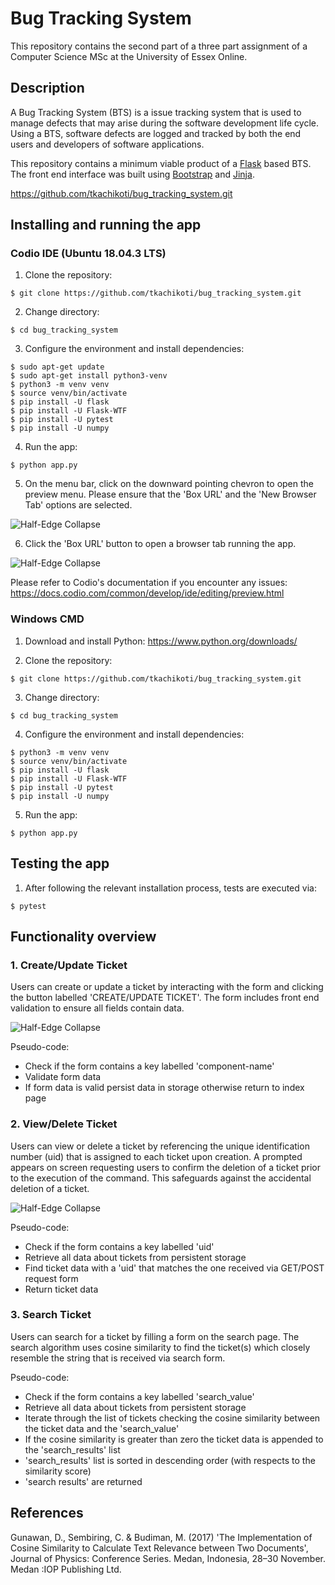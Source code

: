 # Bug Tracking System

This repository contains the second part of a three part assignment of a Computer Science MSc at the University of Essex Online.


## Description

A Bug Tracking System (BTS) is a issue tracking system that is used to manage defects that may arise during the software development life cycle. Using a BTS, software defects are logged and tracked by both the end users and developers of software applications.

This repository contains a minimum viable product of a [Flask](https://github.com/pallets/flask) based BTS. The front end interface was built using [Bootstrap](https://github.com/twbs/bootstrap) and [Jinja](https://github.com/pallets/jinja).

https://github.com/tkachikoti/bug_tracking_system.git


## Installing and running the app

### Codio IDE (Ubuntu 18.04.3 LTS)

1. Clone the repository:

```$ git clone https://github.com/tkachikoti/bug_tracking_system.git```

2. Change directory:

```$ cd bug_tracking_system```

3. Configure the environment and install dependencies:

```
$ sudo apt-get update
$ sudo apt-get install python3-venv
$ python3 -m venv venv
$ source venv/bin/activate
$ pip install -U flask
$ pip install -U Flask-WTF
$ pip install -U pytest
$ pip install -U numpy
```

4. Run the app:

```$ python app.py```

5. On the menu bar, click on the downward pointing chevron to open the preview menu. Please ensure that the 'Box URL' and the 'New Browser Tab' options are selected.

![Half-Edge Collapse](http://jcae.sourceforge.net/amibe-doc/org/jcae/mesh/amibe/ds/doc-files/AbstractHalfEdge-2.png)

6. Click the 'Box URL' button to open a browser tab running the app.

![Half-Edge Collapse](http://jcae.sourceforge.net/amibe-doc/org/jcae/mesh/amibe/ds/doc-files/AbstractHalfEdge-2.png)

Please refer to Codio's documentation if you encounter any issues:
https://docs.codio.com/common/develop/ide/editing/preview.html

### Windows CMD

1. Download and install Python: https://www.python.org/downloads/

2. Clone the repository:

```$ git clone https://github.com/tkachikoti/bug_tracking_system.git```

3. Change directory:

```$ cd bug_tracking_system```

4. Configure the environment and install dependencies:

```
$ python3 -m venv venv
$ source venv/bin/activate
$ pip install -U flask
$ pip install -U Flask-WTF
$ pip install -U pytest
$ pip install -U numpy
```

5. Run the app:

```$ python app.py```

## Testing the app

1. After following the relevant installation process, tests are executed via:

```$ pytest```

## Functionality overview


### 1. Create/Update Ticket

Users can create or update a ticket by interacting with the form and clicking the button labelled 'CREATE/UPDATE TICKET'. The form includes front end validation to ensure all fields contain data.

![Half-Edge Collapse](http://jcae.sourceforge.net/amibe-doc/org/jcae/mesh/amibe/ds/doc-files/AbstractHalfEdge-2.png)

Pseudo-code:

- Check if the form contains a key labelled 'component-name'
- Validate form data
- If form data is valid persist data in storage otherwise return to index page


### 2. View/Delete Ticket

Users can view or delete a ticket by referencing the unique identification number (uid) that is assigned to each ticket upon creation. A prompted appears on screen requesting users to confirm the deletion of a ticket prior to the execution of the command. This safeguards against the accidental deletion of a ticket.

![Half-Edge Collapse](http://jcae.sourceforge.net/amibe-doc/org/jcae/mesh/amibe/ds/doc-files/AbstractHalfEdge-2.png)

Pseudo-code:

- Check if the form contains a key labelled 'uid'
- Retrieve all data about tickets from persistent storage
- Find ticket data with a 'uid' that matches the one received via GET/POST request form
- Return ticket data

### 3. Search Ticket

Users can search for a ticket by filling a form on the search page. The search algorithm uses cosine similarity to find the ticket(s) which closely resemble the string that is received via search form.

Pseudo-code:

- Check if the form contains a key labelled 'search_value'
- Retrieve all data about tickets from persistent storage
- Iterate through the list of tickets checking the cosine similarity between the ticket data and the 'search_value'
- If the cosine similarity is greater than zero the ticket data is appended to the 'search_results' list
- 'search_results' list is sorted in descending order (with respects to the similarity score)
- 'search results' are returned

## References


Gunawan, D., Sembiring, C. & Budiman, M. (2017) 'The Implementation of Cosine Similarity to Calculate Text Relevance between Two Documents', Journal of Physics: Conference Series. Medan, Indonesia, 28–30 November. Medan :IOP Publishing Ltd.